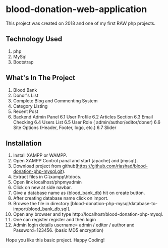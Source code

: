 # blood-donation-web-application

This project was created on 2018 and one of my first RAW php projects. 

<h2>Technology Used</h2>

1. php
2. MySql
3. Bootstrap

<h2>What's In The Project</h2>

1. Blood Bank
2. Donor's List
3. Complete Blog and Commenting System
4. Category Listing
5. Recent Post
6. Backend Admin Panel
  6.1 User Profile
  6.2 Articles Section
  6.3 Email Checking 
  6.4 Users List
  6.5 User Role ( admin/author/editor/doner)
  6.6 Site Options (Header, Footer, logo, etc.)
  6.7 Slider


<h2>Installation</h2>

1. Install XAMPP or WAMPP.
2. Open XAMPP Control panal and start [apache] and [mysql] .
3. Download project from github(https://github.com/riashad/blood-donation-php-mysql.git).
4. Extract files in C:\xampp\htdocs.
5. Open link localhost/phpmyadmin
6. Click on new at side navbar.
8. Give a database name as (blood_bank_db) hit on create button.
9. After creating database name click on import.
10. Browse the file in directory [blood-donation-php-mysql/database-to-import/blood_bank_db.sql].
11. Open any browser and type http://localhost/blood-donation-php-mysql.
12. One can register register and then login
13. Admin login details username= admin / editor / author and Password=123456. (basic MD5 encryption) 

Hope you like this basic project. Happy Coding! 
